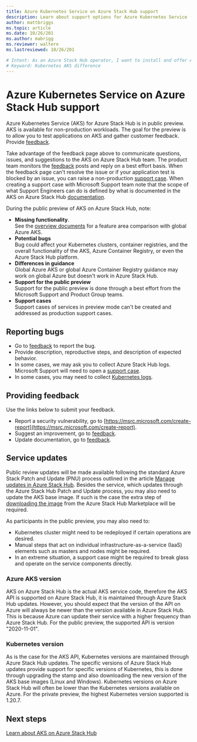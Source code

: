 ```yaml
---
title: Azure Kubernetes Service on Azure Stack Hub support
description: Learn about support options for Azure Kubernetes Service (ASK) on Azure Stack Hub.
author: mattbriggs
ms.topic: article
ms.date: 10/26/201
ms.author: mabrigg
ms.reviewer: waltero
ms.lastreviewed: 10/26/201

# Intent: As an Azure Stack Hub operator, I want to install and offer Azure Kubernetes Service on Azure Stack Hub so my supported user can offer containerized solutions.
# Keyword: Kubernetes AKS difference
---
```


# Azure Kubernetes Service on Azure Stack Hub support

Azure Kubernetes Service (AKS) for Azure Stack Hub is in public preview. AKS is available for non-production workloads. The goal for the preview is to allow you to test applications on AKS and gather customer feedback. Provide [feedback](https://aka.ms/aks-ash-feedback).

Take advantage of the feedback page above to communicate questions, issues, and suggestions to the AKS on Azure Stack Hub team. The product team monitors the [feedback](https://aka.ms/aks-ash-feedback) posts and reply on a best effort basis. When the feedback page can't resolve the issue or if your application test is blocked by an issue, you can raise a non-production [support case](../operator/azure-stack-help-and-support-overview.md). When creating a support case with Microsoft Support team note that the scope of what Support Engineers can do is defined by what is documented in the AKS on Azure Stack Hub [documentation](aks-overview.md).

During the public preview of AKS on Azure Stack Hub, note:

 - **Missing functionality**.  
   See the [overview documents](aks-overview.md) for a feature area comparison with global Azure AKS.
 - **Potential bugs**  
   Bug could affect your Kubernetes clusters, container registries, and the overall functionality of the AKS, Azure Container Registry, or even the Azure Stack Hub platform.
 - **Differences in guidance**  
   Global Azure AKS or global Azure Container Registry guidance may work on global Azure but doesn't work in Azure Stack Hub.
 - **Support for the public preview**  
   Support for the public preview is done through a best effort from the Microsoft Support and Product Group teams.
 - **Support cases**  
   Support cases of services in preview mode can't be created and addressed as production support cases.

## Reporting bugs

 - Go to [feedback](https://aka.ms/aks-ash-feedback) to report the bug.
 - Provide description, reproductive steps, and description of expected behavior.
 - In some cases, we may ask you to collect Azure Stack Hub logs. Microsoft Support will need to open a [support case](../operator/azure-stack-help-and-support-overview.md).
 - In some cases, you may need to collect [Kubernetes logs](aks-troubleshoot.md).

## Providing feedback

Use the links below to submit your feedback.

 - Report a security vulnerability, go to [https://msrc.microsoft.com/create-report](https://msrc.microsoft.com/create-report).
 - Suggest an improvement, go to [feedback](https://aka.ms/aks-ash-feedback).
 - Update documentation, go to [feedback](https://aka.ms/aks-ash-feedback).

## Service updates

Public review updates will be made available following the standard Azure Stack Patch and Update (PNU) process outlined in the article [Manage updates in Azure Stack Hub](../operator/azure-stack-updates.md). Besides the service, which updates through the Azure Stack Hub Patch and Update process, you may also need to update the AKS base image. If such is the case the extra step of [downloading the image](../operator/azure-stack-download-azure-marketplace-item.md) from the Azure Stack Hub Marketplace will be required.

As participants in the public preview, you may also need to:

 - Kubernetes cluster might need to be redeployed if certain operations are desired.
 - Manual steps that act on individual infrastructure-as-a-service (IaaS) elements such as masters and nodes might be required.
 - In an extreme situation, a support case might be required to break glass and operate on the service components directly.

### Azure AKS version

 AKS on Azure Stack Hub is the actual AKS service code, therefore the AKS API is supported on Azure Stack Hub, it is maintained through Azure Stack Hub updates. However, you should expect that the version of the API on Azure will always be newer than the version available in Azure Stack Hub. This is because Azure can update their service with a higher frequency than Azure Stack Hub. For the public preview, the supported API is version "2020-11-01".

### Kubernetes version

As is the case for the AKS API, Kubernetes versions are maintained through Azure Stack Hub updates. The specific versions of Azure Stack Hub updates provide support for specific versions of Kubernetes, this is done through upgrading the stamp and also downloading the new version of the AKS base images (Linux and Windows). Kubernetes versions on Azure Stack Hub will often be lower than the Kubernetes versions available on Azure. For the private preview, the highest Kubernetes version supported is 1.20.7.

## Next steps

[Learn about AKS on Azure Stack Hub](aks-overview.md)
